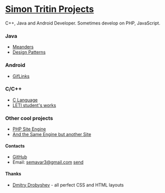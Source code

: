 # [Simon Tritin Projects](https://github.com/simonvar)
C++, Java and Android Developer.
Sometimes develop on PHP, JavaScript.

### Java
- [Meanders](https://github.com/simonvar/Meanders)
- [Design Patterns](https://simonvar.github.io/JavaPatterns/)

### Android
- [GifLinks](https://github.com/simonvar/GifLinks)

### C/C++
- [C Language](https://simonvar.github.io/c-language/)
- [LETI student's works](https://github.com/simonvar/leti-programming)

### Other cool projects
- [PHP Site Engine](https://github.com/simonvar/online-store)
- [And the Same Engine but another Site](https://github.com/simonvar/diplom-mohito)

#### Contacts
- [GitHub](https://github.com/simonvar)
- Email: semavar3@gmail.com [send](mailto:semavar3@gmail.com)

#### Thanks
- [Dmitry Drobyshev](https://github.com/ItNoN) - all perfect CSS and HTML layouts
